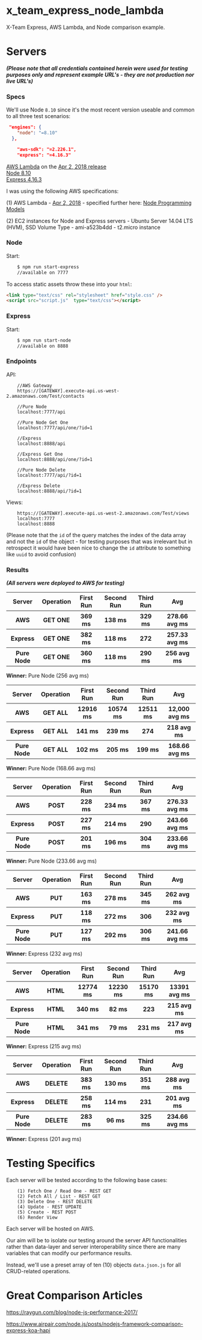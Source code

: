 # x_team_express_node_lambda

X-Team Express, AWS Lambda, and Node comparison example.

# Servers

***(Please note that all credentials contained herein were used for testing purposes only and represent example URL's - they are not production nor live URL's)***

### Specs

We'll use Node `8.10` since it's the most recent version useable and common to all three test scenarios:

```json
 "engines": {
    "node": "=8.10"
  },
```
```json
    "aws-sdk": "=2.226.1",
    "express": "=4.16.3"
```

<a href="https://docs.aws.amazon.com/lambda/latest/dg/programming-model.html">AWS Lambda</a> on the <a href="https://aws.amazon.com/about-aws/whats-new/2018/04/aws-lambda-supports-nodejs/">Apr 2, 2018 release</a>    
<a href="https://nodejs.org/en/download/releases/">Node 8.10</a>   
<a href="https://www.npmjs.com/package/express">Express 4.16.3</a>   

I was using the following AWS specifications:

(1) AWS Lambda - <a href="https://aws.amazon.com/about-aws/whats-new/2018/04/aws-lambda-supports-nodejs/">Apr 2, 2018</a> - specified further here: <a href="https://docs.aws.amazon.com/lambda/latest/dg/programming-model.html">Node Programming Models</a>  

(2) EC2 instances for Node and Express servers - Ubuntu Server 14.04 LTS (HVM), SSD Volume Type - ami-a523b4dd - t2.micro instance  

### Node

Start:
```bash
    $ npm run start-express
    //available on 7777
```
To access static assets throw these into your `html`:
```html
<link type="text/css" rel="stylesheet" href="style.css" />
<script src="script.js"  type="text/css"></script>
```
### Express

Start:
```bash
    $ npm run start-node
    //available on 8888
```

### Endpoints

API:
```
    //AWS Gateway
    https://[GATEWAY].execute-api.us-west-2.amazonaws.com/Test/contacts

    //Pure Node
    localhost:7777/api

    //Pure Node Get One
    localhost:7777/api/one/?id=1

    //Express
    localhost:8888/api

    //Express Get One
    localhost:8888/api/one/?id=1

    //Pure Node Delete
    localhost:7777/api/?id=1

    //Express Delete
    localhost:8888/api/?id=1
```

Views:
```
    https://[GATEWAY].execute-api.us-west-2.amazonaws.com/Test/views
    localhost:7777
    localhost:8888
```

(Please note that the `id` of the query matches the index of the data array and not the `id` of the object - for testing purposes that was irrelevant but in retrospect it would have been nice to change the `id` attribute to something like `uuid` to avoid confusion)

### Results

***(All servers were deployed to AWS for testing)***

<table>
    <thead>
        <tr>
            <th>Server</th>
            <th>Operation</th>
            <th>First Run</th>
            <th>Second Run</th>
            <th>Third Run</th>
            <th>Avg</th>
        </tr>
    </thead>
    <tbody>
        <tr>
            <th>AWS</th>
            <th>GET ONE</th>
            <th>369 ms</th>
            <th>138 ms</th>
            <th>329 ms</th>
            <th>278.66 avg ms</th>
        </tr>
        <tr>
            <th>Express</th>
            <th>GET ONE</th>
            <th>382 ms</th>
            <th>118 ms</th>
            <th>272</th>
            <th>257.33 avg ms</th>
         </tr>
         <tr>
             <th>Pure Node</th>
             <th>GET ONE</th>
             <th>360 ms</th>
             <th>118 ms</th>
             <th>290 ms</th>
             <th>256 avg ms</th>
         </tr>
    </tbody>
</table>

**Winner:** Pure Node (256 avg ms)

<table>
    <thead>
        <tr>
            <th>Server</th>
            <th>Operation</th>
            <th>First Run</th>
            <th>Second Run</th>
            <th>Third Run</th>
            <th>Avg</th>
        </tr>
    </thead>
    <tbody>
        <tr>
            <th>AWS</th>
            <th>GET ALL</th>
            <th>12916 ms</th>
            <th>10574 ms</th>
            <th>12511 ms</th>
            <th>12,000 avg ms</th>
        </tr>
        <tr>
            <th>Express</th>
            <th>GET ALL</th>
            <th>141 ms</th>
            <th>239 ms</th>
            <th>274</th>
            <th>218 avg ms</th>
         </tr>
         <tr>
             <th>Pure Node</th>
             <th>GET ALL</th>
             <th>102 ms</th>
             <th>205 ms</th>
             <th>199 ms</th>
             <th>168.66 avg ms</th>
         </tr>
    </tbody>
</table>

**Winner:** Pure Node (168.66 avg ms)

<table>
    <thead>
        <tr>
            <th>Server</th>
            <th>Operation</th>
            <th>First Run</th>
            <th>Second Run</th>
            <th>Third Run</th>
            <th>Avg</th>
        </tr>
    </thead>
    <tbody>
        <tr>
            <th>AWS</th>
            <th>POST</th>
            <th>228 ms</th>
            <th>234 ms</th>
            <th>367 ms</th>
            <th>276.33 avg ms</th>
        </tr>
        <tr>
            <th>Express</th>
            <th>POST</th>
            <th>227 ms</th>
            <th>214 ms</th>
            <th>290</th>
            <th>243.66 avg ms</th>
         </tr>
         <tr>
             <th>Pure Node</th>
             <th>POST</th>
             <th>201 ms</th>
             <th>196 ms</th>
             <th>304 ms</th>
             <th>233.66 avg ms</th>
         </tr>
    </tbody>
</table>

**Winner:** Pure Node (233.66 avg ms)

<table>
    <thead>
        <tr>
            <th>Server</th>
            <th>Operation</th>
            <th>First Run</th>
            <th>Second Run</th>
            <th>Third Run</th>
            <th>Avg</th>
        </tr>
    </thead>
    <tbody>
        <tr>
            <th>AWS</th>
            <th>PUT</th>
            <th>163 ms</th>
            <th>278 ms</th>
            <th>345 ms</th>
            <th>262 avg ms</th>
        </tr>
        <tr>
            <th>Express</th>
            <th>PUT</th>
            <th>118 ms</th>
            <th>272 ms</th>
            <th>306</th>
            <th>232 avg ms</th>
         </tr>
         <tr>
             <th>Pure Node</th>
             <th>PUT</th>
             <th>127 ms</th>
             <th>292 ms</th>
             <th>306 ms</th>
             <th>241.66 avg ms</th>
         </tr>
    </tbody>
</table>

**Winner:** Express (232 avg ms)

<table>
    <thead>
        <tr>
            <th>Server</th>
            <th>Operation</th>
            <th>First Run</th>
            <th>Second Run</th>
            <th>Third Run</th>
            <th>Avg</th>
        </tr>
    </thead>
    <tbody>
        <tr>
            <th>AWS</th>
            <th>HTML</th>
            <th>12774 ms</th>
            <th>12230 ms</th>
            <th>15170 ms</th>
            <th>13391 avg ms</th>
        </tr>
        <tr>
            <th>Express</th>
            <th>HTML</th>
            <th>340 ms</th>
            <th>82 ms</th>
            <th>223</th>
            <th>215 avg ms</th>
         </tr>
         <tr>
             <th>Pure Node</th>
             <th>HTML</th>
             <th>341 ms</th>
             <th>79 ms</th>
             <th>231 ms</th>
             <th>217 avg ms</th>
         </tr>
    </tbody>
</table>

**Winner:** Express (215 avg ms)

<table>
    <thead>
        <tr>
            <th>Server</th>
            <th>Operation</th>
            <th>First Run</th>
            <th>Second Run</th>
            <th>Third Run</th>
            <th>Avg</th>
        </tr>
    </thead>
    <tbody>
        <tr>
            <th>AWS</th>
            <th>DELETE</th>
            <th>383 ms</th>
            <th>130 ms</th>
            <th>351 ms</th>
            <th>288 avg ms</th>
        </tr>
        <tr>
            <th>Express</th>
            <th>DELETE</th>
            <th>258 ms</th>
            <th>114 ms</th>
            <th>231</th>
            <th>201 avg ms</th>
         </tr>
         <tr>
             <th>Pure Node</th>
             <th>DELETE</th>
             <th>283 ms</th>
             <th>96 ms</th>
             <th>325 ms</th>
             <th>234.66 avg ms</th>
         </tr>
    </tbody>
</table>

**Winner:** Express (201 avg ms)

# Testing Specifics

Each server will be tested according to the following base cases:
```
    (1) Fetch One / Read One - REST GET
    (2) Fetch All / List - REST GET
    (3) Delete One - REST DELETE
    (4) Update - REST UPDATE
    (5) Create - REST POST 
    (6) Render View
```

Each server will be hosted on AWS.

Our aim will be to isolate our testing around the server API functionalities rather than data-layer and server interoperability since there are many variables that can modify our performance results.

Instead, we'll use a preset array of ten (10) objects `data.json.js` for all CRUD-related operations.

# Great Comparison Articles

https://raygun.com/blog/node-js-performance-2017/

https://www.airpair.com/node.js/posts/nodejs-framework-comparison-express-koa-hapi
